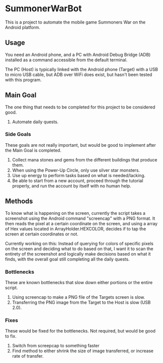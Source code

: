 # SummonerWarBot

This is a project to automate the mobile game Summoners War on the Android platform.

## Usage

You need an Android phone, and a PC with Android Debug Bridge (ADB) installed as a command accessible from the default terminal.

The PC (Host) is typically linked with the Android phone (Target) with a USB to micro USB cable, but ADB over WiFi does exist, but hasn't been tested with this program.

## Main Goal

The one thing that needs to be completed for this project to be considered good.

1. Automate daily quests.

### Side Goals

These goals are not really important, but would be good to implement after the Main Goal is completed.
 
1. Collect mana stones and gems from the different buildings that produce them.
2. When using the Power-Up Circle, only use silver star monsters.
3. Use up energy to perform tasks based on what is needed/lacking.
4. Be able to start from a new account, proceed through the tutorial properly, and run the account by itself with no human help.

## Methods

To know what is happening on the screen, currently the script takes a screenshot using the Android command "screencap" with a PNG format. It then reads the pixel at a certain coordinate on the screen, and using a array of Hex values located in ArrayHolder.HEXCOLOR, decides if to tap the screen at certain coordinates or not.

Currently working on this: Instead of querying for colors of specific pixels on the screen and deciding what to do based on that, I want it to scan the entirety of the screenshot and logically make decisions based on what it finds, with the overall goal still completing all the daily quests. 

### Bottlenecks

These are known bottlenecks that slow down either portions or the entire script.

1. Using screencap to make a PNG file of the Targets screen is slow.
2. Transferring the PNG image from the Target to the Host is slow (USB 2.0).

### Fixes

These would be fixed for the bottlenecks. Not required, but would be good to fix.

1. Switch from screepcap to something faster
2. Find method to either shrink the size of image transferred, or increase rate of transfer.


